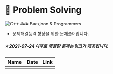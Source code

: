 #  :page_facing_up: Problem Solving
<img alt="C++" src="https://img.shields.io/badge/C++-00599C.svg?style=for-the-badge&logo=cplusplus&logoColor=white">
### Baekjoon & Programmers

- 문제해결능력 향상을 위한 문제풀이입니다.


##### :star: 2021-07-24 이후로 해결한 문제는 링크가 제공됩니다.
| Name                |  Date                      | Link              |  
|:--- | ---: | :---: |  
|             |           |  |  

